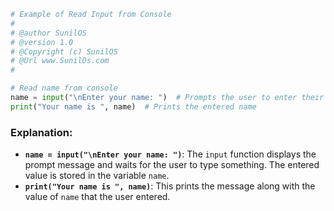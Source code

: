 
```python
# Example of Read Input from Console
#
# @author SunilOS  
# @version 1.0
# @Copyright (c) SunilOS  
# @Url www.SunilOs.com
#

# Read name from console
name = input("\nEnter your name: ")  # Prompts the user to enter their name
print("Your name is ", name)  # Prints the entered name
```

### Explanation:
- **`name = input("\nEnter your name: ")`**: The `input` function displays the prompt message and waits for the user to type something. The entered value is stored in the variable `name`.
- **`print("Your name is ", name)`**: This prints the message along with the value of `name` that the user entered.

